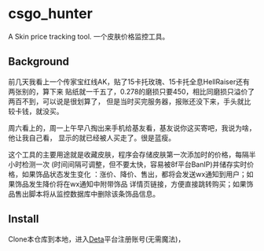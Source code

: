 # csgo_hunter
A Skin price tracking tool. 一个皮肤价格监控工具。

## Background
前几天我看上一个传家宝红线AK，贴了15卡托玫瑰、15卡托全息HellRaiser还有两张别的，算下来
贴纸就一千五了，0.278的磨损只要450，相比同磨损只溢价了两百不到，可以说是很划算了，
但是当时买完服务器，报账还没下来，手头就比较卡钱，就没买。

周六看上的，周一上午早八掏出来手机给基友看，基友说你这买寄吧，我说为啥，他让我自己看，
显示的就已经被人买走了。很是蓝瘦。

这个工具的主要用途就是收藏皮肤，程序会存储皮肤第一次添加时的价格，每隔半小时检测一次
(时间间隔可调整，但不要太快，容易被8f平台BanIP)并储存实时价格，如果饰品状态发生变化
：涨价、降价、售出，都将会发送wx通知到用户；如果饰品发生降价将在wx通知中附带饰品
详情页链接，方便直接跳转购买；如果饰品售出脚本将从监控数据库中删除该条饰品信息。

## Install
Clone本仓库到本地，进入[Deta](https://web.deta.sh)平台注册账号(无需魔法)，
